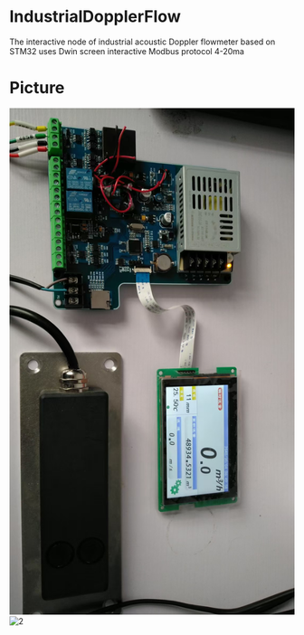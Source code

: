 # IndustrialDopplerFlow
The interactive node of industrial acoustic Doppler flowmeter based on STM32 uses Dwin screen interactive Modbus protocol 4-20ma

# Picture
![1](https://github.com/kmakise/IndustrialDopplerFlow/blob/main/Photo/1.jpg)
![2](https://github.com/kmakise/IndustrialDopplerFlow/blob/main/Photo/2.jpg)
